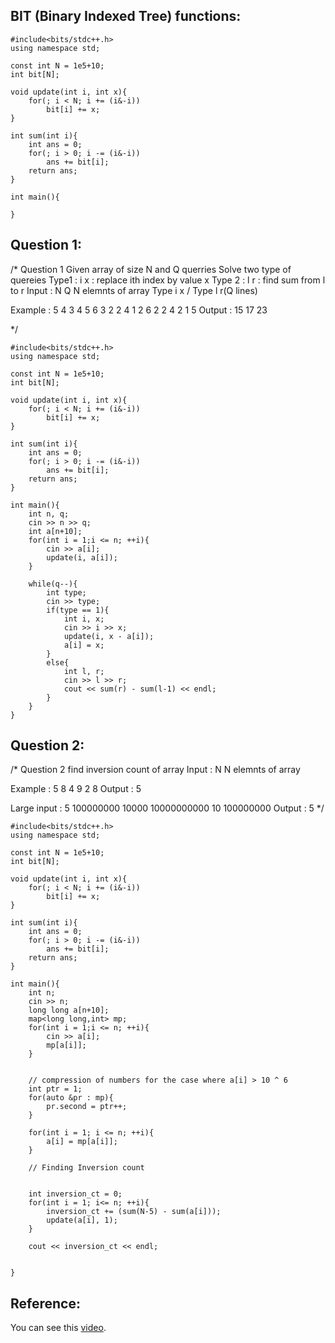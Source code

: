 ## BIT (Binary Indexed Tree) functions:

~~~
#include<bits/stdc++.h>
using namespace std;

const int N = 1e5+10;
int bit[N];

void update(int i, int x){
	for(; i < N; i += (i&-i))
		bit[i] += x;
}

int sum(int i){
	int ans = 0;
	for(; i > 0; i -= (i&-i))
		ans += bit[i];
	return ans;
}

int main(){
	
}
~~~

## Question 1:

/*
Question 1 Given array of size N and Q querries
Solve two type of quereies
Type1 : i x : replace ith index by value x
Type 2 : l r : find sum from l to r
Input :
N Q
N elemnts of array
Type i x / Type l r(Q lines)


Example :
5 4
3 4 5 6 3
2 2 4
1 2 6
2 2 4
2 1 5
Output : 
15
17
23


*/

~~~
#include<bits/stdc++.h>
using namespace std;

const int N = 1e5+10;
int bit[N];

void update(int i, int x){
	for(; i < N; i += (i&-i))
		bit[i] += x;
}

int sum(int i){
	int ans = 0;
	for(; i > 0; i -= (i&-i))
		ans += bit[i];
	return ans;
}

int main(){
	int n, q;
	cin >> n >> q;
	int a[n+10];
	for(int i = 1;i <= n; ++i){
		cin >> a[i];
		update(i, a[i]);
	}

	while(q--){
		int type;
		cin >> type;
		if(type == 1){
			int i, x;
			cin >> i >> x;
			update(i, x - a[i]);
			a[i] = x;
		}
		else{
			int l, r;
			cin >> l >> r;
			cout << sum(r) - sum(l-1) << endl;
		}
	}
}
~~~

## Question 2:

/*
Question 2 find inversion count of array
Input :
N
N elemnts of array

Example :
5
8 4 9 2 8
Output : 
5

Large input : 
5
100000000 10000 10000000000 10 100000000
Output : 
5
*/

~~~
#include<bits/stdc++.h>
using namespace std;

const int N = 1e5+10;
int bit[N];

void update(int i, int x){
	for(; i < N; i += (i&-i))
		bit[i] += x;
}

int sum(int i){
	int ans = 0;
	for(; i > 0; i -= (i&-i))
		ans += bit[i];
	return ans;
}

int main(){
	int n;
	cin >> n;
	long long a[n+10];
	map<long long,int> mp;
	for(int i = 1;i <= n; ++i){
		cin >> a[i];
		mp[a[i]];
	}


	// compression of numbers for the case where a[i] > 10 ^ 6
	int ptr = 1;
	for(auto &pr : mp){
		pr.second = ptr++;
	}

	for(int i = 1; i <= n; ++i){
		a[i] = mp[a[i]];
	}

	// Finding Inversion count


	int inversion_ct = 0;
	for(int i = 1; i<= n; ++i){
		inversion_ct += (sum(N-5) - sum(a[i]));
		update(a[i], 1);
	}

	cout << inversion_ct << endl;


}
~~~

## Reference:

You can see this [video](https://youtu.be/DPiY9wFxGIw).
